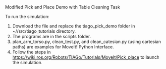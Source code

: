 Modified Pick and Place Demo with Table Cleaning Task

To run the simulation:
  1. Download the file and replace the tiago_pick_demo folder in ~/<your-workspace>/src/tiago_tutorials directory.
  2. The programs are in the scripts folder.
  3. plan_arm_torso.py, clean_test.py, and clean_catesian.py (using cartesian paths) are examples for MoveIt! Python Interface.
  4. Follow the steps in https://wiki.ros.org/Robots/TIAGo/Tutorials/MoveIt/Pick_place to launch the simulation.
